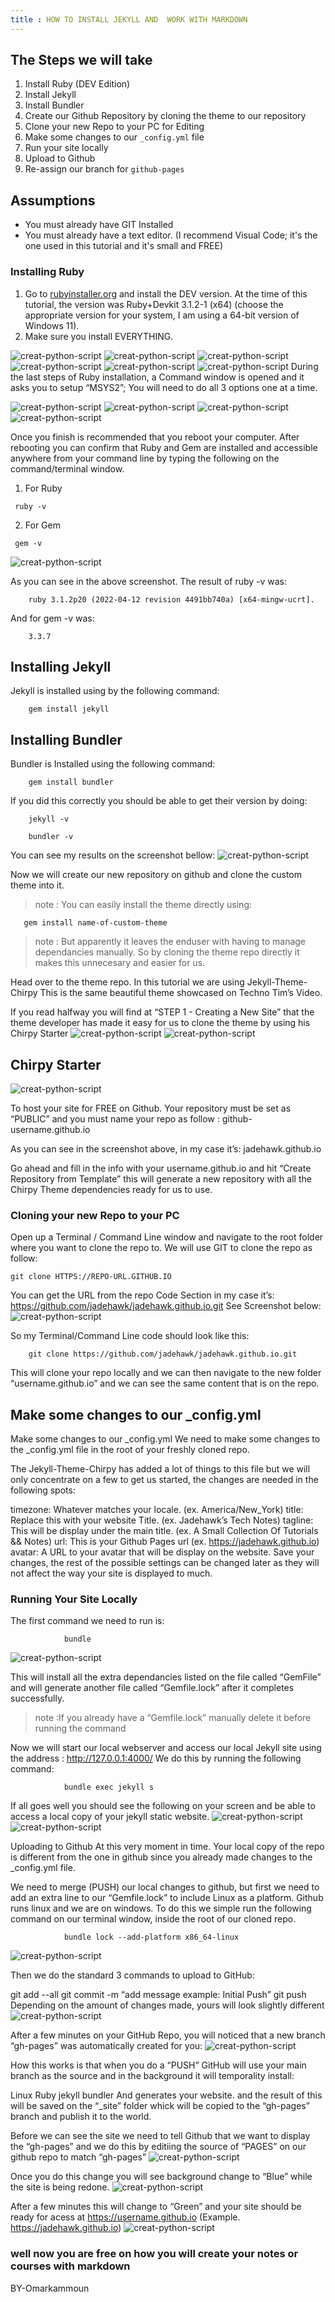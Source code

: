 ```yaml
---
title : HOW TO INSTALL JEKYLL AND  WORK WITH MARKDOWN
---
```

## The Steps we will take

1. Install Ruby (DEV Edition)
2. Install Jekyll
3. Install Bundler
4. Create our Github Repository by cloning the theme to our repository
5. Clone your new Repo to your PC for Editing
6. Make some changes to our `_config.yml` file
7. Run your site locally
8. Upload to Github
9. Re-assign our branch for `github-pages`

## Assumptions

- You must already have GIT Installed
- You must already have a text editor. (I recommend Visual Code; it's the one used in this tutorial and it's small and FREE)

### Installing Ruby

1. Go to [rubyinstaller.org](https://rubyinstaller.org/) and install the DEV version. At the time of this tutorial, the version was Ruby+Devkit 3.1.2-1 (x64) (choose the appropriate version for your system, I am using a 64-bit version of Windows 11).
2. Make sure you install EVERYTHING.


![creat-python-script](/assets/Images/1.png)
![creat-python-script](/assets/Images/2.png)
![creat-python-script](/assets/Images/3.png)
![creat-python-script](/assets/Images/4.png)
![creat-python-script](/assets/Images/5.png)
![creat-python-script](/assets/Images/6.png)
During the last steps of Ruby installation, a Command window is opened and it asks you to setup “MSYS2”; You will need to do all 3 options one at a time.

![creat-python-script](/assets/Images/7.png)
![creat-python-script](/assets/Images/8.png)
![creat-python-script](/assets/Images/9.png)
![creat-python-script](/assets/Images/0.png)



Once you finish is recommended that you reboot your computer.
After rebooting you can confirm that Ruby and Gem are installed and accessible anywhere from your command line by typing the following on the command/terminal window.


1. For Ruby
```
 ruby -v

```
2. For Gem
```
 gem -v

```
![creat-python-script](/assets/Images/tt.png)

As you can see in the above screenshot.
The result of ruby -v was:
```
    ruby 3.1.2p20 (2022-04-12 revision 4491bb740a) [x64-mingw-ucrt].  

```
And for gem -v was:
```
    3.3.7

```
## Installing Jekyll
Jekyll is installed using by the following command:

```
    gem install jekyll

```
## Installing Bundler
Bundler is Installed using the following command:
```
    gem install bundler

```
If you did this correctly you should be able to get their version by doing:


```
    jekyll -v

    bundler -v

```
You can see my results on the screenshot bellow:
![creat-python-script](/assets/Images/22.png)

Now we will create our new repository on github and clone the custom theme into it.

> note : You can easily install the theme directly using:
```
   gem install name-of-custom-theme

```
> note : But apparently it leaves the enduser with having to manage dependancies manually.
So by cloning the theme repo directly it makes this unnecesary and easier for us.



Head over to the theme repo. In this tutorial we are using Jekyll-Theme-Chirpy This is the same beautiful theme showcased on Techno Tim’s Video.

If you read halfway you will find at “STEP 1 - Creating a New Site” that the theme developer has made it easy for us to clone the theme by using his Chirpy Starter
![creat-python-script](/assets/Images/33.png)
![creat-python-script](/assets/Images/44.png)

## Chirpy Starter
![creat-python-script](/assets/Images/55.png)



To host your site for FREE on Github. Your repository must be set as “PUBLIC” and you must name your repo as follow : github-username.github.io

As you can see in the screenshot above, in my case it’s: jadehawk.github.io

Go ahead and fill in the info with your username.github.io and hit “Create Repository from Template” this will generate a new repository with all the Chirpy Theme dependencies ready for us to use.

### Cloning your new Repo to your PC
Open up a Terminal / Command Line window and navigate to the root folder where you want to clone the repo to.
We will use GIT to clone the repo as follow:

```
git clone HTTPS://REPO-URL.GITHUB.IO

```
You can get the URL from the repo Code Section in my case it’s: https://github.com/jadehawk/jadehawk.github.io.git See Screenshot below:
![creat-python-script](/assets/Images/66.png)

So my Terminal/Command Line code should look like this:

```
    git clone https://github.com/jadehawk/jadehawk.github.io.git

```
This will clone your repo locally and we can then navigate to the new folder “username.github.io” and we can see the same content that is on the repo.

## Make some changes to our _config.yml
Make some changes to our _config.yml
We need to make some changes to the _config.yml file in the root of your freshly cloned repo.

The Jekyll-Theme-Chirpy has added a lot of things to this file but we will only concentrate on a few to get us started, the changes are needed in the following spots:

timezone: Whatever matches your locale. (ex. America/New_York)
title: Replace this with your website Title. (ex. Jadehawk’s Tech Notes)
tagline: This will be display under the main title. (ex. A Small Collection Of Tutorials && Notes)
url: This is your Github Pages url (ex. https://jadehawk.github.io)
avatar: A URL to your avatar that will be display on the website.
Save your changes, the rest of the possible settings can be changed later as they will not affect the way your site is displayed to much.

 ### Running Your Site Locally

The first command we need to run is:
```
            bundle

```
![creat-python-script](/assets/Images/77.png)

This will install all the extra dependancies listed on the file called “GemFile” and will generate another file called “Gemfile.lock” after it completes successfully.

> note :If you already have a “Gemfile.lock” manually delete it before running the command

Now we will start our local webserver and access our local Jekyll site using the address : http://127.0.0.1:4000/ We do this by running the following command:

```
            bundle exec jekyll s

```
If all goes well you should see the following on your screen and be able to access a local copy of your jekyll static website.
![creat-python-script](/assets/Images/88.png)
![creat-python-script](/assets/Images/99.png)


Uploading to Github
At this very moment in time. Your local copy of the repo is different from the one in github since you already made changes to the _config.yml file.

We need to merge (PUSH) our local changes to github, but first we need to add an extra line to our “Gemfile.lock” to include Linux as a platform. Github runs linux and we are on windows. To do this we simple run the following command on our terminal window, inside the root of our cloned repo.

```
            bundle lock --add-platform x86_64-linux

```
![creat-python-script](/assets/Images/00.png)

Then we do the standard 3 commands to upload to GitHub:

git add --all
git commit -m “add message example: Initial Push”
git push
Depending on the amount of changes made, yours will look slightly different
![creat-python-script](/assets/Images/111.png)

After a few minutes on your GitHub Repo, you will noticed that a new branch “gh-pages” was automatically created for you:
![creat-python-script](/assets/Images/222.png)


How this works is that when you do a “PUSH” GitHub will use your main branch as the source and in the background it will temporality install:

Linux
Ruby
jekyll
bundler
And generates your website. and the result of this will be saved on the “_site” folder whick will be copied to the “gh-pages” branch and publish it to the world.

Before we can see the site we need to tell Github that we want to display the “gh-pages” and we do this by editiing the source of “PAGES” on our github repo to match “gh-pages”
![creat-python-script](/assets/Images/333.png)

Once you do this change you will see background change to “Blue” while the site is being redone.
![creat-python-script](/assets/Images/444.png)


After a few minutes this will change to “Green” and your site should be ready for acess at https://username.github.io (Example. https://jadehawk.github.io)
![creat-python-script](/assets/Images/555.png)
###  well now you are free on how you will create your notes or courses with markdown 


BY-Omarkammoun